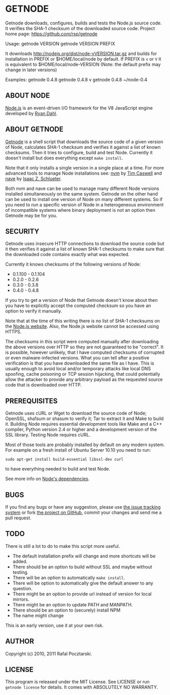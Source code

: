 GETNODE
=======

Getnode downloads, configures, builds and tests the Node.js source code.
It verifies the SHA-1 checksum of the downloaded source code.
Project home page: https://github.com/rsp/getnode

Usage: 
       getnode VERSION
       getnode VERSION PREFIX

It downloads http://nodejs.org/dist/node-vVERSION.tar.gz
and builds for installation in PREFIX or $HOME/local/node by default.
If PREFIX is `v` or `V` it is equivalent to $HOME/local/node-VERSION
(Note: the default prefix may change in later versions)

Examples:
          getnode 0.4.8
          getnode 0.4.8 v
          getnode 0.4.8 ~/node-0.4

ABOUT NODE
----------
[Node.js](http://nodejs.org/) is an event-driven I/O framework for the V8
JavaScript engine developed by [Ryan Dahl](https://github.com/ry).

ABOUT GETNODE
-------------
[Getnode](https://github.com/rsp/getnode) is a shell script that
downloads the source code of a given version of Node, calculates SHA-1
checksum and verifies it against a list of known checksums.  Then it tries to
configure, build and test Node.  Currently it doesn't install but does
everything except `make install`.

Note that it only installs a single version in a single place at a time.
For more advanced tools to manage Node installations see:
[nvm](https://github.com/creationix/nvm) by 
[Tim Caswell](https://github.com/creationix) and
[nave](https://github.com/isaacs/nave) by
[Isaac Z. Schlueter](https://github.com/isaacs).

Both nvm and nave can be used to manage many different Node versions installed
simultaneously on the same system.  Getnode on the other hand can be used to
install one version of Node on many different systems.  So if you need to run
a specific version of Node in a heterogeneous environment of incompatible
systems where binary deployment is not an option then Getnode may be for you.

SECURITY
--------
Getnode uses insecure HTTP connections to download the source code but it then
verifies it against a list of known SHA-1 checksums to make sure that the
downloaded code contains exactly what was expected.

Currently it knows checksums of the following versions of Node:

* 0.1.100 - 0.1.104
* 0.2.0 - 0.2.6
* 0.3.0 - 0.3.8
* 0.4.0 - 0.4.8

If you try to get a version of Node that Getnode doesn't know about then
you have to explicitly accept the computed checksum so you have an option
to verify it manually.

Note that at the time of this writing there is no list of SHA-1 checksums on
the [Node.js website](http://nodejs.org/).  Also, the Node.js website cannot
be accessed using HTTPS.

The checksums in this script were computed manually after downloading the
above versions over HTTP so they are not guaranteed to be "correct".  It is
possible, however unlikely, that I have computed checksums of corrupted or
even malware-infected versions.  What you can tell after a positive
verification is that you have downloaded the same file as I have.  This is
usually enough to avoid local and/or temporary attacks like local DNS
spoofing, cache poisoning or TCP session hijacking, that could potentially
allow the attacker to provide any arbitrary payload as the requested source
code that is downloaded over HTTP.

PREREQUISITES
-------------
Getnode uses cURL or Wget to download the source code of Node; OpenSSL,
sha1sum or shasum to verify it; Tar to extract it and Make to build it.
Building Node requires essential development tools like Make and a C++
compiler, Python version 2.4 or higher and a development version of the SSL
library.  Testing Node requires cURL.

Most of those tools are probably installed by default on any modern system.
For example on a fresh install of Ubuntu Server 10.10 you need to run:

    sudo apt-get install build-essential libssl-dev curl

to have everything needed to build and test Node.

See more info on
[Node's dependencies](https://github.com/ry/node/wiki/Installation).

BUGS
----
If you find any bugs or have any suggestion, please use
[the issue tracking system](https://github.com/rsp/getnode/issues)
or fork [the project on GitHub](https://github.com/rsp/getnode),
commit your changes and send me a pull request.

TODO
----
There is still a lot to do to make this script more useful.

* The default installation prefix will change and more shortcuts will be added.
* There should be an option to build without SSL and maybe without testing.
* There will be an option to automatically `make install`.
* There will be option to automatically give the default answer to any question.
* There might be an option to provide url instead of version for local mirrors.
* There might be an option to update PATH and MANPATH.
* There should be an option to (securely) install NPM
* The name might change

This is an early version, use it at your own risk.

AUTHOR
------
Copyright (c) 2010, 2011 Rafal Pocztarski.

LICENSE
-------
This program is released under the MIT License.  See LICENSE or run
`getnode license` for details.  It comes with ABSOLUTELY NO WARRANTY.
